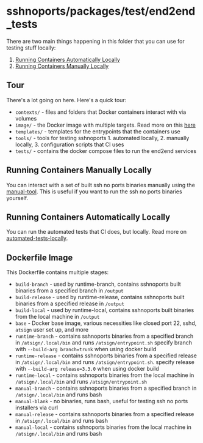 # sshnoports/packages/test/end2end_tests

There are two main things happening in this folder that you can use for testing stuff locally:

1. [Running Containers Automatically Locally](#running-containers-automatically-locally)
2. [Running Containers Manually Locally](#running-containers-manually-locally)

## Tour

There's a lot going on here. Here's a quick tour:

- `contexts/` - files and folders that Docker containers interact with via volumes
- `image/` - the Docker image with multiple targets. Read more on this [here](#dockerfile-image)
- `templates/` - templates for the entrypoints that the containers use
- `tools/` - tools for testing sshnoports 1. automated locally, 2. manually locally, 3. configuration scripts that CI uses
- `tests/` - contains the docker compose files to run the end2end services

## Running Containers Manually Locally

You can interact with a set of built ssh no ports binaries manually using the [manual-tool](tools/manual-tool/README.md). This is useful if you want to run the ssh no ports binaries yourself.

## Running Containers Automatically Locally

You can run the automated tests that CI does, but locally. Read more on [automated-tests-locally](tools/automated-tests-locally/README.md).

## Dockerfile Image

This Dockerfile contains multiple stages:

- `build-branch` - used by runtime-branch, contains sshnoports built binaries from a specified branch in `/output`
- `build-release` - used by runtime-release, contains sshnoports built binaries from a specified release in `/output`
- `build-local` - used by runtime-local, contains sshnoports built binaries from the local machine in `/output`
- `base` - Docker base image, various necessities like closed port 22, sshd, `atsign` user set up, and more
- `runtime-branch` - contains sshnoports binaries from a specified branch in `/atsign/.local/bin` and runs `/atsign/entrypoint.sh` specify branch with `--build-arg branch=trunk` when using docker build
- `runtime-release` - contains sshnoports binaries from a specified release in `/atsign/.local/bin` and runs `/atsign/entrypoint.sh`. specify release with `--build-arg release=3.3.0` when using docker build
- `runtime-local` - contains sshnoports binaries from the local machine in `/atsign/.local/bin` and runs `/atsign/entrypoint.sh`
- `manual-branch` - contains sshnoports binaries from a specified branch in `/atsign/.local/bin` and runs bash
- `manual-blank` - no binaries, runs bash, useful for testing ssh no ports installers via curl
- `manual-release` - contains sshnoports binaries from a specified release in `/atsign/.local/bin` and runs bash
- `manual-local` - contains sshnoports binaries from the local machine in `/atsign/.local/bin` and runs bash